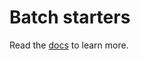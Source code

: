 # Batch starters

Read the [docs](https://mkeithx.github.io/docs/demo/batch-demo-sample) to learn more.